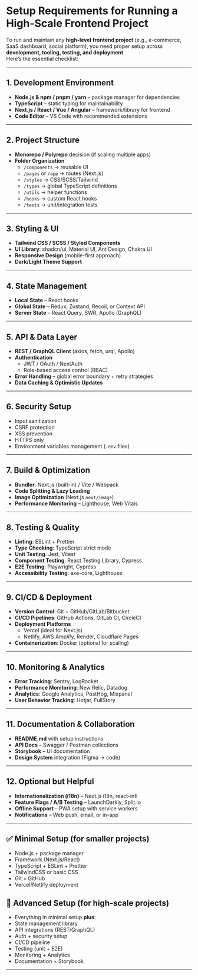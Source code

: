 # Setup Requirements for Running a High-Scale Frontend Project

To run and maintain any **high-level frontend project** (e.g., e-commerce, SaaS dashboard, social platform), you need proper setup across **development, tooling, testing, and deployment**.  
Here’s the essential checklist:

---

## 1. Development Environment
- **Node.js & npm / pnpm / yarn** – package manager for dependencies
- **TypeScript** – static typing for maintainability
- **Next.js / React / Vue / Angular** – framework/library for frontend
- **Code Editor** – VS Code with recommended extensions

---

## 2. Project Structure
- **Monorepo / Polyrepo** decision (if scaling multiple apps)
- **Folder Organization**
  - `/components` → reusable UI
  - `/pages` or `/app` → routes (Next.js)
  - `/styles` → CSS/SCSS/Tailwind
  - `/types` → global TypeScript definitions
  - `/utils` → helper functions
  - `/hooks` → custom React hooks
  - `/tests` → unit/integration tests

---

## 3. Styling & UI
- **Tailwind CSS / SCSS / Styled Components**
- **UI Library**: shadcn/ui, Material UI, Ant Design, Chakra UI
- **Responsive Design** (mobile-first approach)
- **Dark/Light Theme Support**

---

## 4. State Management
- **Local State** – React hooks
- **Global State** – Redux, Zustand, Recoil, or Context API
- **Server State** – React Query, SWR, Apollo (GraphQL)

---

## 5. API & Data Layer
- **REST / GraphQL Client** (axios, fetch, urql, Apollo)
- **Authentication**
  - JWT / OAuth / NextAuth
  - Role-based access control (RBAC)
- **Error Handling** – global error boundary + retry strategies
- **Data Caching & Optimistic Updates**

---

## 6. Security Setup
- Input sanitization
- CSRF protection
- XSS prevention
- HTTPS only
- Environment variables management (`.env` files)

---

## 7. Build & Optimization
- **Bundler**: Next.js (built-in) / Vite / Webpack
- **Code Splitting & Lazy Loading**
- **Image Optimization** (Next.js `next/image`)
- **Performance Monitoring** – Lighthouse, Web Vitals

---

## 8. Testing & Quality
- **Linting**: ESLint + Prettier
- **Type Checking**: TypeScript strict mode
- **Unit Testing**: Jest, Vitest
- **Component Testing**: React Testing Library, Cypress
- **E2E Testing**: Playwright, Cypress
- **Accessibility Testing**: axe-core, Lighthouse

---

## 9. CI/CD & Deployment
- **Version Control**: Git + GitHub/GitLab/Bitbucket
- **CI/CD Pipelines**: GitHub Actions, GitLab CI, CircleCI
- **Deployment Platforms**
  - Vercel (ideal for Next.js)
  - Netlify, AWS Amplify, Render, Cloudflare Pages
- **Containerization**: Docker (optional for scaling)

---

## 10. Monitoring & Analytics
- **Error Tracking**: Sentry, LogRocket
- **Performance Monitoring**: New Relic, Datadog
- **Analytics**: Google Analytics, PostHog, Mixpanel
- **User Behavior Tracking**: Hotjar, FullStory

---

## 11. Documentation & Collaboration
- **README.md** with setup instructions
- **API Docs** – Swagger / Postman collections
- **Storybook** – UI documentation
- **Design System** integration (Figma → code)

---

## 12. Optional but Helpful
- **Internationalization (i18n)** – Next.js i18n, react-intl
- **Feature Flags / A/B Testing** – LaunchDarkly, Split.io
- **Offline Support** – PWA setup with service workers
- **Notifications** – Web push, email, or in-app

---

## ✅ Minimal Setup (for smaller projects)
- Node.js + package manager  
- Framework (Next.js/React)  
- TypeScript + ESLint + Prettier  
- TailwindCSS or basic CSS  
- Git + GitHub  
- Vercel/Netlify deployment  

## 🚀 Advanced Setup (for high-scale projects)
- Everything in minimal setup **plus**:  
- State management library  
- API integrations (REST/GraphQL)  
- Auth + security setup  
- CI/CD pipeline  
- Testing (unit + E2E)  
- Monitoring + Analytics  
- Documentation + Storybook  

---